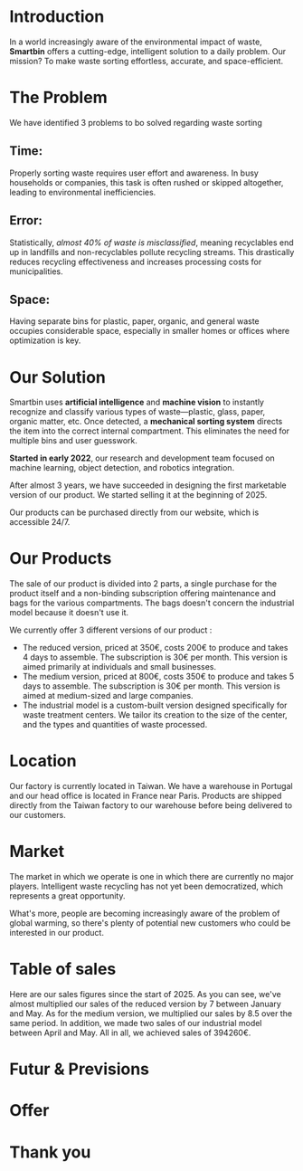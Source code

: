 # Introduction

In a world increasingly aware of the environmental impact of waste, **Smartbin** offers a cutting-edge, intelligent solution to a daily problem. Our mission? To make waste sorting effortless, accurate, and space-efficient.

# The Problem

We have identified 3 problems to bo solved regarding waste sorting
## **Time:**  
Properly sorting waste requires user effort and awareness. In busy households or companies, this task is often rushed or skipped altogether, leading to environmental inefficiencies.

## **Error:**  
Statistically, _almost 40% of waste is misclassified_, meaning recyclables end up in landfills and non-recyclables pollute recycling streams. This drastically reduces recycling effectiveness and increases processing costs for municipalities.

## **Space:**  
Having separate bins for plastic, paper, organic, and general waste occupies considerable space, especially in smaller homes or offices where optimization is key.

# Our Solution

Smartbin uses **artificial intelligence** and **machine vision** to instantly recognize and classify various types of waste—plastic, glass, paper, organic matter, etc. Once detected, a **mechanical sorting system** directs the item into the correct internal compartment. This eliminates the need for multiple bins and user guesswork.

**Started in early 2022**, our research and development team focused on machine learning, object detection, and robotics integration.

After almost 3 years, we have succeeded in designing the first marketable version of our product. We started selling it at the beginning of 2025.

Our products can be purchased directly from our website, which is accessible 24/7.

# Our Products

The sale of our product is divided into 2 parts, a single purchase for the product itself and a non-binding subscription offering maintenance and bags for the various compartments. The bags doesn't concern the industrial model because it doesn't use it.

We currently offer 3 different versions of our product :
-  The reduced version, priced at 350€, costs 200€ to produce and takes 4 days to assemble. The subscription is 30€ per month. This version is aimed primarily at individuals and small businesses.
- The medium version, priced at 800€, costs 350€ to produce and takes 5 days to assemble. The subscription is 30€ per month. This version is aimed at medium-sized and large companies.
- The industrial model is a custom-built version designed specifically for waste treatment centers. We tailor its creation to the size of the center, and the types and quantities of waste processed.
# Location

Our factory is currently located in Taiwan. We have a warehouse in Portugal and our head office is located in France near Paris. Products are shipped directly from the Taiwan factory to our warehouse before being delivered to our customers.

# Market

The market in which we operate is one in which there are currently no major players. Intelligent waste recycling has not yet been democratized, which represents a great opportunity.

What's more, people are becoming increasingly aware of the problem of global warming, so there's plenty of potential new customers who could be interested in our product.

# Table of sales

Here are our sales figures since the start of 2025. As you can see, we've almost multiplied our sales of the reduced version by 7 between January and May. 
As for the medium version, we multiplied our sales by 8.5 over the same period. 
In addition, we made two sales of our industrial model between April and May.
All in all, we achieved sales of 394260€. 

# Futur & Previsions

# Offer

# Thank you
